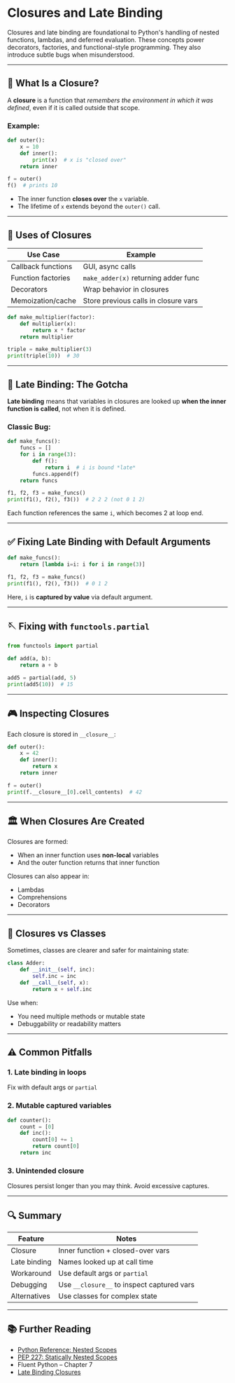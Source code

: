 # Closures and Late Binding

Closures and late binding are foundational to Python's handling of nested functions, lambdas, and deferred evaluation. These concepts power decorators, factories, and functional-style programming. They also introduce subtle bugs when misunderstood.

---

## 🐞 What Is a Closure?

A **closure** is a function that *remembers the environment in which it was defined*, even if it is called outside that scope.

### Example:

```python
def outer():
    x = 10
    def inner():
        print(x)  # x is "closed over"
    return inner

f = outer()
f()  # prints 10
```

* The inner function **closes over** the `x` variable.
* The lifetime of `x` extends beyond the `outer()` call.

---

## 🚀 Uses of Closures

| Use Case           | Example                              |
| ------------------ | ------------------------------------ |
| Callback functions | GUI, async calls                     |
| Function factories | `make_adder(x)` returning adder func |
| Decorators         | Wrap behavior in closures            |
| Memoization/cache  | Store previous calls in closure vars |

```python
def make_multiplier(factor):
    def multiplier(x):
        return x * factor
    return multiplier

triple = make_multiplier(3)
print(triple(10))  # 30
```

---

## 🤔 Late Binding: The Gotcha

**Late binding** means that variables in closures are looked up **when the inner function is called**, not when it is defined.

### Classic Bug:

```python
def make_funcs():
    funcs = []
    for i in range(3):
        def f():
            return i  # i is bound *late*
        funcs.append(f)
    return funcs

f1, f2, f3 = make_funcs()
print(f1(), f2(), f3())  # 2 2 2 (not 0 1 2)
```

Each function references the same `i`, which becomes 2 at loop end.

---

## ✅ Fixing Late Binding with Default Arguments

```python
def make_funcs():
    return [lambda i=i: i for i in range(3)]

f1, f2, f3 = make_funcs()
print(f1(), f2(), f3())  # 0 1 2
```

Here, `i` is **captured by value** via default argument.

---

## 🪡 Fixing with `functools.partial`

```python
from functools import partial

def add(a, b):
    return a + b

add5 = partial(add, 5)
print(add5(10))  # 15
```

---

## 🎮 Inspecting Closures

Each closure is stored in `__closure__`:

```python
def outer():
    x = 42
    def inner():
        return x
    return inner

f = outer()
print(f.__closure__[0].cell_contents)  # 42
```

---

## 🏛 When Closures Are Created

Closures are formed:

* When an inner function uses **non-local** variables
* And the outer function returns that inner function

Closures can also appear in:

* Lambdas
* Comprehensions
* Decorators

---

## 🚫 Closures vs Classes

Sometimes, classes are clearer and safer for maintaining state:

```python
class Adder:
    def __init__(self, inc):
        self.inc = inc
    def __call__(self, x):
        return x + self.inc
```

Use when:

* You need multiple methods or mutable state
* Debuggability or readability matters

---

## ⚠️ Common Pitfalls

### 1. Late binding in loops

Fix with default args or `partial`

### 2. Mutable captured variables

```python
def counter():
    count = [0]
    def inc():
        count[0] += 1
        return count[0]
    return inc
```

### 3. Unintended closure

Closures persist longer than you may think. Avoid excessive captures.

---

## 🔍 Summary

| Feature      | Notes                                      |
| ------------ | ------------------------------------------ |
| Closure      | Inner function + closed-over vars          |
| Late binding | Names looked up at call time               |
| Workaround   | Use default args or `partial`              |
| Debugging    | Use `__closure__` to inspect captured vars |
| Alternatives | Use classes for complex state              |

---

## 📚 Further Reading

* [Python Reference: Nested Scopes](https://docs.python.org/3/reference/executionmodel.html#naming-and-binding)
* [PEP 227: Statically Nested Scopes](https://peps.python.org/pep-0227/)
* Fluent Python – Chapter 7
* [Late Binding Closures](https://docs.python-guide.org/writing/gotchas/#late-binding-closures)
